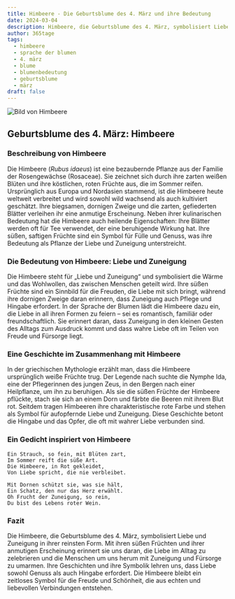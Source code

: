 ```yaml
---
title: Himbeere - Die Geburtsblume des 4. März und ihre Bedeutung
date: 2024-03-04
description: Himbeere, die Geburtsblume des 4. März, symbolisiert Liebe und Zuneigung. Erfahre mehr über ihre Geschichte, Bedeutung und Symbolik in der Sprache der Blumen.
author: 365tage
tags:
  - himbeere
  - sprache der blumen
  - 4. märz
  - blume
  - blumenbedeutung
  - geburtsblume
  - märz
draft: false
---
```


![Bild von Himbeere](https://cdn.pixabay.com/photo/2014/06/13/10/16/raspberry-368159_960_720.jpg#center)

## Geburtsblume des 4. März: Himbeere

### Beschreibung von Himbeere

Die Himbeere (_Rubus idaeus_) ist eine bezaubernde Pflanze aus der Familie der Rosengewächse (Rosaceae). Sie zeichnet sich durch ihre zarten weißen Blüten und ihre köstlichen, roten Früchte aus, die im Sommer reifen. Ursprünglich aus Europa und Nordasien stammend, ist die Himbeere heute weltweit verbreitet und wird sowohl wild wachsend als auch kultiviert geschätzt. Ihre biegsamen, dornigen Zweige und die zarten, gefiederten Blätter verleihen ihr eine anmutige Erscheinung. Neben ihrer kulinarischen Bedeutung hat die Himbeere auch heilende Eigenschaften: Ihre Blätter werden oft für Tee verwendet, der eine beruhigende Wirkung hat. Ihre süßen, saftigen Früchte sind ein Symbol für Fülle und Genuss, was ihre Bedeutung als Pflanze der Liebe und Zuneigung unterstreicht.

### Die Bedeutung von Himbeere: Liebe und Zuneigung

Die Himbeere steht für „Liebe und Zuneigung“ und symbolisiert die Wärme und das Wohlwollen, das zwischen Menschen geteilt wird. Ihre süßen Früchte sind ein Sinnbild für die Freuden, die Liebe mit sich bringt, während ihre dornigen Zweige daran erinnern, dass Zuneigung auch Pflege und Hingabe erfordert. In der Sprache der Blumen lädt die Himbeere dazu ein, die Liebe in all ihren Formen zu feiern – sei es romantisch, familiär oder freundschaftlich. Sie erinnert daran, dass Zuneigung in den kleinen Gesten des Alltags zum Ausdruck kommt und dass wahre Liebe oft im Teilen von Freude und Fürsorge liegt.

### Eine Geschichte im Zusammenhang mit Himbeere

In der griechischen Mythologie erzählt man, dass die Himbeere ursprünglich weiße Früchte trug. Der Legende nach suchte die Nymphe Ida, eine der Pflegerinnen des jungen Zeus, in den Bergen nach einer Heilpflanze, um ihn zu beruhigen. Als sie die süßen Früchte der Himbeere pflückte, stach sie sich an einem Dorn und färbte die Beeren mit ihrem Blut rot. Seitdem tragen Himbeeren ihre charakteristische rote Farbe und stehen als Symbol für aufopfernde Liebe und Zuneigung. Diese Geschichte betont die Hingabe und das Opfer, die oft mit wahrer Liebe verbunden sind.

### Ein Gedicht inspiriert von Himbeere

```
Ein Strauch, so fein, mit Blüten zart,  
Im Sommer reift die süße Art.  
Die Himbeere, in Rot gekleidet,  
Von Liebe spricht, die nie verbleibet.  

Mit Dornen schützt sie, was sie hält,  
Ein Schatz, den nur das Herz erwählt.  
Oh Frucht der Zuneigung, so rein,  
Du bist des Lebens roter Wein.  
```

### Fazit

Die Himbeere, die Geburtsblume des 4. März, symbolisiert Liebe und Zuneigung in ihrer reinsten Form. Mit ihren süßen Früchten und ihrer anmutigen Erscheinung erinnert sie uns daran, die Liebe im Alltag zu zelebrieren und die Menschen um uns herum mit Zuneigung und Fürsorge zu umarmen. Ihre Geschichten und ihre Symbolik lehren uns, dass Liebe sowohl Genuss als auch Hingabe erfordert. Die Himbeere bleibt ein zeitloses Symbol für die Freude und Schönheit, die aus echten und liebevollen Verbindungen entstehen.
